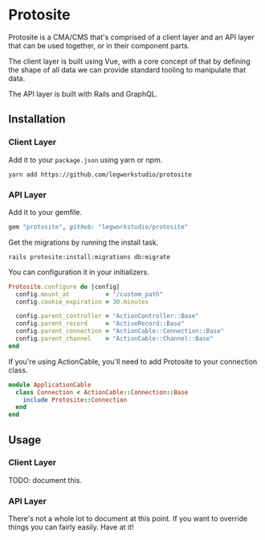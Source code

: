 Protosite
=========

Protosite is a CMA/CMS that's comprised of a client layer and an API layer that can be used together, or in their
component parts. 

The client layer is built using Vue, with a core concept of that by defining the shape of all data we can provide
standard tooling to manipulate that data.

The API layer is built with Rails and GraphQL.

## Installation

### Client Layer 

Add it to your `package.json` using yarn or npm.

```shell
yarn add https://github.com/legworkstudio/protosite
```

### API Layer

Add it to your gemfile.

```ruby
gem "protosite", github: "legworkstudio/protosite"
```

Get the migrations by running the install task.

```shell
rails protosite:install:migrations db:migrate
```

You can configuration it in your initializers.

```ruby
Protosite.configure do |config|
  config.mount_at          = "/custom_path"
  config.cookie_expiration = 30.minutes

  config.parent_controller = "ActionController::Base"
  config.parent_record     = "ActiveRecord::Base"
  config.parent_connection = "ActionCable::Connection::Base"
  config.parent_channel    = "ActionCable::Channel::Base"
end
``` 

If you're using ActionCable, you'll need to add Protosite to your connection class.

```ruby
module ApplicationCable
  class Connection < ActionCable::Connection::Base
    include Protosite::Connection
  end
end

``` 

## Usage

### Client Layer

TODO: document this.

### API Layer

There's not a whole lot to document at this point. If you want to override things you can fairly easily. Have at it!
